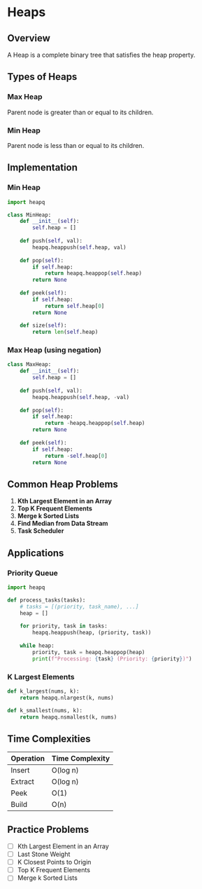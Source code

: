 # Heaps

## Overview

A Heap is a complete binary tree that satisfies the heap property.

## Types of Heaps

### Max Heap

Parent node is greater than or equal to its children.

### Min Heap

Parent node is less than or equal to its children.

## Implementation

### Min Heap

```python
import heapq

class MinHeap:
    def __init__(self):
        self.heap = []
    
    def push(self, val):
        heapq.heappush(self.heap, val)
    
    def pop(self):
        if self.heap:
            return heapq.heappop(self.heap)
        return None
    
    def peek(self):
        if self.heap:
            return self.heap[0]
        return None
    
    def size(self):
        return len(self.heap)
```

### Max Heap (using negation)

```python
class MaxHeap:
    def __init__(self):
        self.heap = []
    
    def push(self, val):
        heapq.heappush(self.heap, -val)
    
    def pop(self):
        if self.heap:
            return -heapq.heappop(self.heap)
        return None
    
    def peek(self):
        if self.heap:
            return -self.heap[0]
        return None
```

## Common Heap Problems

1. **Kth Largest Element in an Array**
2. **Top K Frequent Elements**
3. **Merge k Sorted Lists**
4. **Find Median from Data Stream**
5. **Task Scheduler**

## Applications

### Priority Queue

```python
import heapq

def process_tasks(tasks):
    # tasks = [(priority, task_name), ...]
    heap = []
    
    for priority, task in tasks:
        heapq.heappush(heap, (priority, task))
    
    while heap:
        priority, task = heapq.heappop(heap)
        print(f"Processing: {task} (Priority: {priority})")
```

### K Largest Elements

```python
def k_largest(nums, k):
    return heapq.nlargest(k, nums)

def k_smallest(nums, k):
    return heapq.nsmallest(k, nums)
```

## Time Complexities

| Operation | Time Complexity |
|-----------|----------------|
| Insert    | O(log n)       |
| Extract   | O(log n)       |
| Peek      | O(1)           |
| Build     | O(n)           |

## Practice Problems

- [ ] Kth Largest Element in an Array
- [ ] Last Stone Weight
- [ ] K Closest Points to Origin
- [ ] Top K Frequent Elements
- [ ] Merge k Sorted Lists
